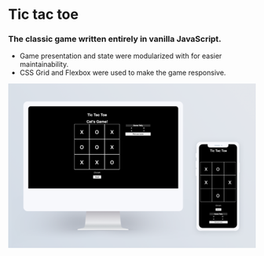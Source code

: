 # Tic tac toe

### The classic game written entirely in vanilla JavaScript.

- Game presentation and state were modularized with for easier maintainability.
- CSS Grid and Flexbox were used to make the game responsive.

![Web app mockup](https://raw.githubusercontent.com/aleksebastian/tic-tac-toe/main/mockup.png)
